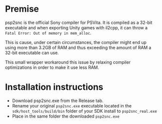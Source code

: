 # Premise

psp2snc is the official Sony compiler for PSVita. It is compiled as a 32-bit executable and when exporting Unity games with il2cpp, it can throw a `Fatal Error: Out of memory in mem_alloc`.

This is cause, under certain circumstances, the compiler might end up using more than 3.2GB of RAM and thus exceeding the amount of RAM a 32-bit executable can use.

This small wrapper workaround this issue by relaxing compiler optimizations in order to make it use less RAM.

# Installation instructions

- Download psp2snc.exe from the Release tab.
- Rename your original `psp2snc.exe` executable located in the `sdk/host_tools/build/bin` folder of your SDK install to `psp2snc_real.exe`
- Place in the same folder the downloaded `psp2snc.exe`
